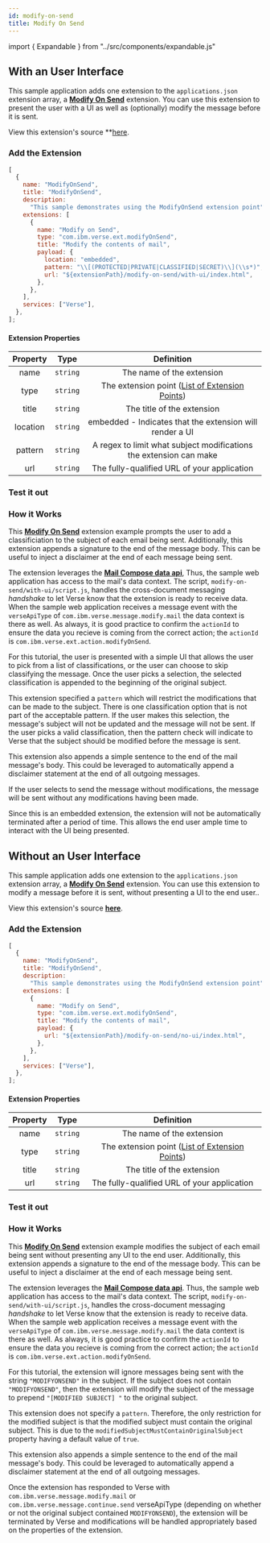```yaml
---
id: modify-on-send
title: Modify On Send
---
```


import { Expandable } from "../src/components/expandable.js"

## With an User Interface

This sample application adds one extension to the `applications.json` extension array, a **[Modify On Send](../extension-points#modify-on-send)** extension. You can use this extension to present the user with a UI as well as (optionally) modify the message before it is sent.

View this extension's source \*\*[here](https://github.com/HCL-TECH-SOFTWARE/Verse-Extension-samples/tree/master/src/modify-on-send/with-ui).

### Add the Extension

```js
[
  {
    name: "ModifyOnSend",
    title: "ModifyOnSend",
    description:
      "This sample demonstrates using the ModifyOnSend extension point",
    extensions: [
      {
        name: "Modify on Send",
        type: "com.ibm.verse.ext.modifyOnSend",
        title: "Modify the contents of mail",
        payload: {
          location: "embedded",
          pattern: "\\[(PROTECTED|PRIVATE|CLASSIFIED|SECRET)\\](\\s*)",
          url: "${extensionPath}/modify-on-send/with-ui/index.html",
        },
      },
    ],
    services: ["Verse"],
  },
];
```

#### Extension Properties

| Property |   Type   |                              Definition                               |
| :------: | :------: | :-------------------------------------------------------------------: |
|   name   | `string` |                       The name of the extension                       |
|   type   | `string` | The extension point ([List of Extension Points](../extension-points)) |
|  title   | `string` |                      The title of the extension                       |
| location | `string` |       embedded - Indicates that the extension will render a UI        |
| pattern  | `string` |  A regex to limit what subject modifications the extension can make   |
|   url    | `string` |              The fully-qualified URL of your application              |

### Test it out

<Expandable path="samples/modify-on-send-with-ui.gif" />

### How it Works

This **[Modify On Send](../extension-points#modify-on-send)** extension example prompts the user to add a classificiation to the subject of each email being sent. Additionally, this extension appends a signature to the end of the message body. This can be useful to inject a disclaimer at the end of each message being sent.

The extension leverages the **[Mail Compose data api](../extension-data-api#mail-compose)**, Thus, the sample web application has access to the mail's data context. The script, `modify-on-send/with-ui/script.js`, handles the cross-document messaging _handshake_ to let Verse know that the extension is ready to receive data. When the sample web application receives a message event with the `verseApiType` of `com.ibm.verse.message.modify.mail` the data context is there as well. As always, it is good practice to confirm the `actionId` to ensure the data you recieve is coming from the correct action; the `actionId` is `com.ibm.verse.ext.action.modifyOnSend`.

For this tutorial, the user is presented with a simple UI that allows the user to pick from a list of classifications, or the user can choose to skip classifying the message. Once the user picks a selection, the selected classification is appended to the beginning of the original subject.

This extension specified a `pattern` which will restrict the modifications that can be made to the subject. There is one classification option that is not part of the acceptable pattern. If the user makes this selection, the message's subject will not be updated and the message will not be sent. If the user picks a valid classification, then the pattern check will indicate to Verse that the subject should be modified before the message is sent.

This extension also appends a simple sentence to the end of the mail message's body. This could be leveraged to automatically append a disclaimer statement at the end of all outgoing messages.

If the user selects to send the message without modifications, the message will be sent without any modifications having been made.

Since this is an embedded extension, the extension will not be automatically terminated after a period of time. This allows the end user ample time to interact with the UI being presented.

## Without an User Interface

This sample application adds one extension to the `applications.json` extension array, a **[Modify On Send](../extension-points#modify-on-send)** extension. You can use this extension to modify a message before it is sent, without presenting a UI to the end user..

View this extension's source **[here](https://github.com/HCL-TECH-SOFTWARE/Verse-Extension-samples/tree/master/src/modify-on-send/no-ui)**.

### Add the Extension

```js
[
  {
    name: "ModifyOnSend",
    title: "ModifyOnSend",
    description:
      "This sample demonstrates using the ModifyOnSend extension point",
    extensions: [
      {
        name: "Modify on Send",
        type: "com.ibm.verse.ext.modifyOnSend",
        title: "Modify the contents of mail",
        payload: {
          url: "${extensionPath}/modify-on-send/no-ui/index.html",
        },
      },
    ],
    services: ["Verse"],
  },
];
```

#### Extension Properties

| Property |   Type   |                              Definition                               |
| :------: | :------: | :-------------------------------------------------------------------: |
|   name   | `string` |                       The name of the extension                       |
|   type   | `string` | The extension point ([List of Extension Points](../extension-points)) |
|  title   | `string` |                      The title of the extension                       |
|   url    | `string` |              The fully-qualified URL of your application              |

### Test it out

<Expandable path="samples/modify-on-send-no-ui.gif" />

### How it Works

This **[Modify On Send](../extension-points#modify-on-send)** extension example modifies the subject of each email being sent without presenting any UI to the end user. Additionally, this extension appends a signature to the end of the message body. This can be useful to inject a disclaimer at the end of each message being sent.

The extension leverages the **[Mail Compose data api](../extension-data-api#mail-compose)**. Thus, the sample web application has access to the mail's data context. The script, `modify-on-send/with-ui/script.js`, handles the cross-document messaging _handshake_ to let Verse know that the extension is ready to receive data. When the sample web application receives a message event with the `verseApiType` of `com.ibm.verse.message.modify.mail` the data context is there as well. As always, it is good practice to confirm the `actionId` to ensure the data you recieve is coming from the correct action; the `actionId` is `com.ibm.verse.ext.action.modifyOnSend`.

For this tutorial, the extension will ignore messages being sent with the string `"MODIFYONSEND"` in the subject. If the subject does not contain `"MODIFYONSEND"`, then the extension will modify the subject of the message to prepend `"[MODIFIED SUBJECT] "` to the original subject.

This extension does not specify a `pattern`. Therefore, the only restriction for the modified subject is that the modified subject must contain the original subject. This is due to the `modifiedSubjectMustContainOriginalSubject` property having a default value of `true`.

This extension also appends a simple sentence to the end of the mail message's body. This could be leveraged to automatically append a disclaimer statement at the end of all outgoing messages.

Once the extension has responded to Verse with `com.ibm.verse.message.modify.mail` or `com.ibm.verse.message.continue.send` verseApiType (depending on whether or not the original subject contained `MODIFYONSEND`), the extension will be terminated by Verse and modifications will be handled appropriately based on the properties of the extension.
